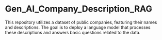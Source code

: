 # Gen_AI_Company_Description_RAG
This repository utilizes a dataset of public companies, featuring their names and descriptions. The goal is to deploy a language model that processes these descriptions and answers basic questions related to the data.
